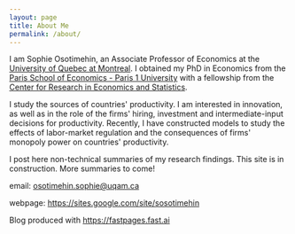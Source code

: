 ```yaml
---
layout: page
title: About Me
permalink: /about/
---
```


I am Sophie Osotimehin, an Associate Professor of Economics at the [University of Quebec at Montreal](https://uqam.ca/). I obtained my PhD in Economics from the [Paris School of Economics - Paris 1 University](https://www.parisschoolofeconomics.eu/en/) with a fellowship from the [Center for Research in Economics and Statistics](http://crest.science/).

I study the sources of countries' productivity. I am interested in innovation, as well as in the role of the firms' hiring, investment and intermediate-input decisions for productivity. Recently, I have constructed models to study the effects of labor-market regulation and the consequences of firms' monopoly power on countries' productivity.  

I post here non-technical summaries of my research findings. This site is in construction. More summaries to come!


email: [osotimehin.sophie@uqam.ca](mailto:osotimehin.sophie@uqam.ca)

webpage: https://sites.google.com/site/sosotimehin

Blog produced with https://fastpages.fast.ai